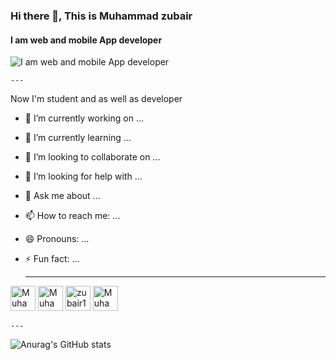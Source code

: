 ### Hi there 👋, This is Muhammad zubair
#### I am web and mobile App developer
![I am web and mobile App developer](https://encrypted-tbn0.gstatic.com/images?q=tbn:ANd9GcS0aLRoPaItVoYGO6qfKFAJe4EvoVnX7tN7TQ&usqp=CAU)

	---

Now I'm student and as well as developer

- 🔭 I’m currently working on ...
- 🌱 I’m currently learning ...
- 👯 I’m looking to collaborate on ...
- 🤔 I’m looking for help with ...
- 💬 Ask me about ...
- 📫 How to reach me: ...
- 😄 Pronouns: ...
- ⚡ Fun fact: ...

	---




[<img src='https://cdn.jsdelivr.net/npm/simple-icons@3.0.1/icons/linkedin.svg' alt='Muhammad Zubair' height='40'>](https://www.linkedin.com/in/muhammad-zubair-59958b208/)  [<img src='https://cdn.jsdelivr.net/npm/simple-icons@3.0.1/icons/facebook.svg' alt='Muhammad Zubair' height='40'>](https://www.facebook.com/profile.php?id=100014921291214/)  [<img src='https://cdn.jsdelivr.net/npm/simple-icons@3.0.1/icons/instagram.svg' alt='zubair12369' height='40'>](https://www.instagram.com/instagram.com/zubair12369/)  [<img src='https://cdn.jsdelivr.net/npm/simple-icons@3.0.1/icons/twitter.svg' alt='Muhammad Zubair' height='40'>](https://twitter.com/twitter.com/Muhamma67425784/)  


	---



![Anurag's GitHub stats](https://github-readme-stats.vercel.app/api?username=zubairkhan1234&theme=dark&show_icons=true)

